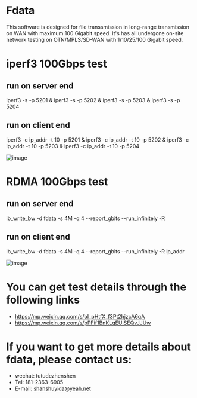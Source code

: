 Fdata
============
This software is designed for file transsmission in long-range transmission on WAN with maximum 100 Gigabit speed.
It's has all undergone on-site network testing on OTN/MPLS/SD-WAN with 1/10/25/100 Gigabit speed.


# iperf3 100Gbps test
## run on server end
iperf3 -s -p 5201 & iperf3 -s -p 5202 & iperf3 -s -p 5203 & iperf3 -s -p 5204

## run on client end
iperf3 -c ip_addr -t 10 -p 5201 & iperf3 -c ip_addr -t 10 -p 5202 & iperf3 -c ip_addr -t 10 -p 5203 & iperf3 -c ip_addr -t 10 -p 5204

![image](https://github.com/user-attachments/assets/76c777f6-a96f-4218-8852-340b98e64791)
##

# RDMA 100Gbps test
## run on server end
ib_write_bw -d fdata -s 4M -q 4 --report_gbits --run_infinitely -R

## run on client end
ib_write_bw -d fdata -s 4M -q 4 --report_gbits --run_infinitely -R ip_addr

![image](https://github.com/user-attachments/assets/f30adce6-21d7-4b8d-8fdb-3e0ac868759b)
##

# You can get test details through the following links
- https://mp.weixin.qq.com/s/oI_pHtfX_f3Pt2hjzcA6qA
- https://mp.weixin.qq.com/s/pPFif1BnKLqEUISEQvJJUw


# If you want to get more details about fdata, please contact us: 
- wechat: tutudezhenshen
- Tel: 181-2363-6905
- E-mail: shanshuyida@yeah.net
